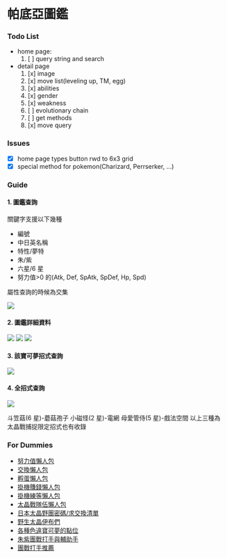 # 帕底亞圖鑑

### Todo List

- home page:
  1. [ ] query string and search
- detail page
  1. [x] image
  2. [x] move list(leveling up, TM, egg)
  3. [x] abilities
  4. [x] gender
  5. [x] weakness
  6. [ ] evolutionary chain
  7. [ ] get methods
  8. [x] move query

### Issues

- [x] home page types button rwd to 6x3 grid
- [x] special method for pokemon(Charizard, Perrserker, ...)

### Guide

#### 1. 圖鑑查詢

關鍵字支援以下幾種

- 編號
- 中日英名稱
- 特性/夢特
- 朱/紫
- 六星/6 星
- 努力值>0 的(Atk, Def, SpAtk, SpDef, Hp, Spd)

屬性查詢的時候為交集

![](doc/introduce/%E6%8A%95%E5%BD%B1%E7%89%871.png)

#### 2. 圖鑑詳細資料

![](doc/introduce/%E6%8A%95%E5%BD%B1%E7%89%872.png)
![](doc/introduce/%E6%8A%95%E5%BD%B1%E7%89%873.png)
![](doc/introduce/%E6%8A%95%E5%BD%B1%E7%89%874.png)

#### 3. 該寶可夢招式查詢

![](doc/introduce/%E6%8A%95%E5%BD%B1%E7%89%875.png)

#### 4. 全招式查詢

![](doc/introduce/%E6%8A%95%E5%BD%B1%E7%89%876.png)

斗笠菇(6 星)-蘑菇孢子
小磁怪(2 星)-電網
母愛管侍(5 星)-戲法空間
以上三種為太晶戰捕捉限定招式也有收錄

### For Dummies

- [努力值懶人包](https://forum.gamer.com.tw/C.php?bsn=1647&snA=119065)
- [交換懶人包](https://forum.gamer.com.tw/C.php?bsn=1647&snA=119388)
- [孵蛋懶人包](https://forum.gamer.com.tw/C.php?bsn=1647&snA=120138)
- [掛機賺錢懶人包](https://youtu.be/p1rneSpX98g)
- [掛機練等懶人包](https://youtu.be/sp9LKOJuK58)
- [太晶戰隊伍懶人包](https://forum.gamer.com.tw/C.php?bsn=1647&snA=120345)
- [日本太晶野團密碼/求交換清單](https://gamewith.jp/pokemon-sv/article/show/375234)
- [野生太晶伊布們](https://youtu.be/fX0uqTbQVxw)
- [各種色違寶可夢的點位](https://forum.gamer.com.tw/C.php?bsn=1647&snA=121134)
- [朱紫團戰打手與輔助手](http://www.ptt.cc/bbs/PokeMon/M.1672875869.A.EA9.html)
- [團戰打手推薦](https://forum.gamer.com.tw/C.php?bsn=1647&snA=122237&tnum=6)
